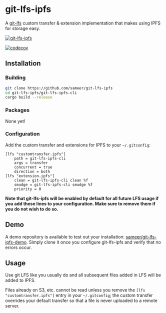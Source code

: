 # git-lfs-ipfs

A [git-lfs](https://git-lfs.github.com/) custom transfer & extension implementation that makes using IPFS for storage easy.

[![git-lfs-ipfs](https://github.com/sameer/git-lfs-ipfs/actions/workflows/rust.yml/badge.svg)](https://github.com/sameer/git-lfs-ipfs/actions/workflows/rust.yml)

[![codecov](https://codecov.io/gh/sameer/git-lfs-ipfs/branch/master/graph/badge.svg?token=HF0QLJJJU1)](https://codecov.io/gh/sameer/git-lfs-ipfs)

## Installation

### Building

```bash
git clone https://github.com/sameer/git-lfs-ipfs
cd git-lfs-ipfs/git-lfs-ipfs-cli
cargo build --release
```

### Packages

None yet!

### Configuration

Add the custom transfer and extensions for IPFS to your `~/.gitconfig`:

```
[lfs "customtransfer.ipfs"]
	path = git-lfs-ipfs-cli
	args = transfer
	concurrent = true
	direction = both
[lfs "extension.ipfs"]
    clean = git-lfs-ipfs-cli clean %f
    smudge = git-lfs-ipfs-cli smudge %f
    priority = 0
```

**Note that git-lfs-ipfs will be enabled by default for all future LFS usage if you add these lines to your configuration. Make sure to remove them if you do not wish to do so.**

## Demo

A demo repository is available to test out your installation: [sameer/git-lfs-ipfs-demo](https://github.com/sameer/git-lfs-ipfs-demo). Simply clone it once you configure git-lfs-ipfs and verify that no errors occur.

## Usage

Use git LFS like you usually do and all subsequent files added in LFS will be added to IPFS.

Files already on S3, etc. cannot be read unless you remove the `[lfs "customtransfer.ipfs"]` entry in your `~/.gitconfig`; the custom transfer overrides your default transfer so that a file is never uploaded to a remote server.

